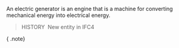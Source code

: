 An electric generator is an engine that is a machine for converting mechanical energy into electrical energy.

> HISTORY&nbsp; New entity in IFC4

{ .note}
>